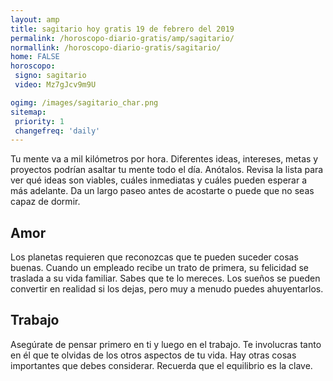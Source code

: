 ```yaml
---
layout: amp
title: sagitario hoy gratis 19 de febrero del 2019 
permalink: /horoscopo-diario-gratis/amp/sagitario/
normallink: /horoscopo-diario-gratis/sagitario/
home: FALSE
horoscopo:
 signo: sagitario
 video: Mz7gJcv9m9U

ogimg: /images/sagitario_char.png
sitemap:
 priority: 1
 changefreq: 'daily'
---
```



Tu mente va a mil kilómetros por hora. Diferentes ideas, intereses, metas y proyectos podrían asaltar tu mente todo el día. Anótalos. Revisa la lista para ver qué ideas son viables, cuáles inmediatas y cuáles pueden esperar a más adelante. Da un largo paseo antes de acostarte o puede que no seas capaz de dormir.

## Amor

Los planetas requieren que reconozcas que te pueden suceder cosas buenas. Cuando un empleado recibe un trato de primera, su felicidad se traslada a su vida familiar. Sabes que te lo mereces. Los sueños se pueden convertir en realidad si los dejas, pero muy a menudo puedes ahuyentarlos.

## Trabajo

Asegúrate de pensar primero en ti y luego en el trabajo. Te involucras tanto en él que te olvidas de los otros aspectos de tu vida. Hay otras cosas importantes que debes considerar. Recuerda que el equilibrio es la clave.